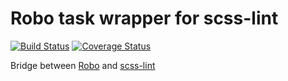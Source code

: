 
# Robo task wrapper for scss-lint

[![Build Status](https://travis-ci.org/Cheppers/robo-scss-lint.svg?branch=master)](https://travis-ci.org/Cheppers/robo-scss-lint)
[![Coverage Status](https://coveralls.io/repos/github/Cheppers/robo-scss-lint/badge.svg?branch=master)](https://coveralls.io/github/Cheppers/robo-scss-lint?branch=master)


Bridge between [Robo](http://robo.li) and [scss-lint](https://rubygems.org/gems/scss_lint)
